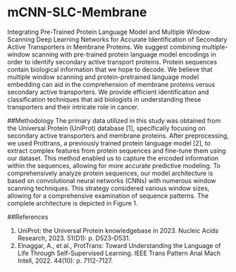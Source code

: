 # mCNN-SLC-Membrane
Integrating Pre-Trained Protein Language Model and Multiple Window Scanning Deep Learning Networks for Accurate Identification of Secondary Active Transporters in Membrane Proteins.
We suggest combining multiple-window scanning with pre-trained protein language model encodings in order to identify secondary active transport proteins. Protein sequences contain biological information that we hope to decode. We believe that multiple window scanning and protein-pretrained language model embedding can aid in the comprehension of membrane proteins versus secondary active transporters. We provide efficient identification and classification techniques that aid biologists in understanding these transporters and their intricate role in cancer.

##Methodology
The primary data utilized in this study was obtained from the Universal Protein (UniProt) database [1], specifically focusing on secondary active transporters and membrane proteins. After preprocessing, we used Prottrans, a previously trained protein language model [2], to extract complex features from protein sequences and fine-tune them using our dataset. This method enabled us to capture the encoded information within the sequences, allowing for more accurate predictive modeling. To comprehensively analyze protein sequences, our model architecture is based on convolutional neural networks (CNNs) with numerous window scanning techniques. This strategy considered various window sizes, allowing for a comprehensive examination of sequence patterns. The complete architecture is depicted in Figure 1.



##References
1.	UniProt: the Universal Protein knowledgebase in 2023. Nucleic Acids Research, 2023. 51(D1): p. D523-D531.
2.	Elnaggar, A., et al., ProtTrans: Toward Understanding the Language of Life Through Self-Supervised Learning. IEEE Trans Pattern Anal Mach Intell, 2022. 44(10): p. 7112-7127.
